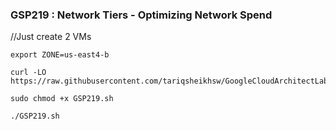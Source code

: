 ### GSP219 :  Network Tiers - Optimizing Network Spend 

//Just create 2 VMs 
```
export ZONE=us-east4-b
```

```
curl -LO https://raw.githubusercontent.com/tariqsheikhsw/GoogleCloudArchitectLabs/main/Solutions/GSP219.sh

sudo chmod +x GSP219.sh

./GSP219.sh
```



